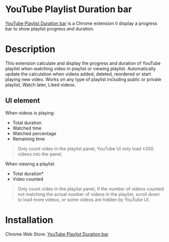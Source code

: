 # YouTube Playlist Duration bar
[YouTube Playlist Duration bar](https://chrome.google.com/webstore/detail/youtube-playlist-duration/klbacnllhiilbiiedcbgfafmnedldgeg?hl=en-GB&authuser=0) is a Chrome extension ti display a progress bar to show playlist progress and duration.

# Description
This extension calculate and display the progress and duration of YouTube playlist when watching video in playlist or viewing playlist. 
Automatically update the calculation when videos added, deleted, reordered or start playing new video. 
Works on any type of playlist including public or private playlist, Watch later, Liked videos.

## UI element
When videos is playing:
- Total duration
- Watched time
- Watched percentage
- Remaining time
> Only count video in the playlist panel, YouTube UI only load ±200 videos into the panel.

When viewing a playlist
- Total duration*
- Video counted
> Only count video in the playlist panel, if the number of videos counted not matching the actual number of videos in the playlist, scroll down to load more videos, or some videos are hidden by YouTube UI.

# Installation
Chrome Web Store: [YouTube Playlist Duration bar](https://chrome.google.com/webstore/detail/youtube-playlist-duration/klbacnllhiilbiiedcbgfafmnedldgeg?hl=en-GB&authuser=0)